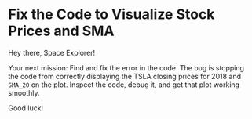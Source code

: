 # Fix the Code to Visualize Stock Prices and SMA

Hey there, Space Explorer!

Your next mission: Find and fix the error in the code. The bug is stopping the code from correctly displaying the TSLA closing prices for 2018 and `SMA_20` on the plot. Inspect the code, debug it, and get that plot working smoothly.

Good luck!